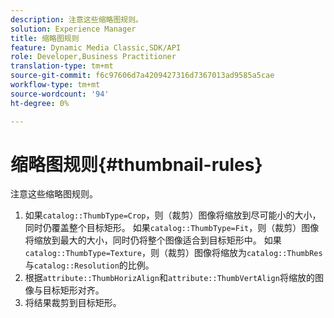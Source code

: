 ```yaml
---
description: 注意这些缩略图规则。
solution: Experience Manager
title: 缩略图规则
feature: Dynamic Media Classic,SDK/API
role: Developer,Business Practitioner
translation-type: tm+mt
source-git-commit: f6c97606d7a4209427316d7367013ad9585a5cae
workflow-type: tm+mt
source-wordcount: '94'
ht-degree: 0%

---
```



# 缩略图规则{#thumbnail-rules}

注意这些缩略图规则。

1. 如果`catalog::ThumbType=Crop`，则（裁剪）图像将缩放到尽可能小的大小，同时仍覆盖整个目标矩形。 如果`catalog::ThumbType=Fit`，则（裁剪）图像将缩放到最大的大小，同时仍将整个图像适合到目标矩形中。 如果`catalog::ThumbType=Texture`，则（裁剪）图像将缩放为`catalog::ThumbRes`与`catalog::Resolution`的比例。
1. 根据`attribute::ThumbHorizAlign`和`attribute::ThumbVertAlign`将缩放的图像与目标矩形对齐。
1. 将结果裁剪到目标矩形。

